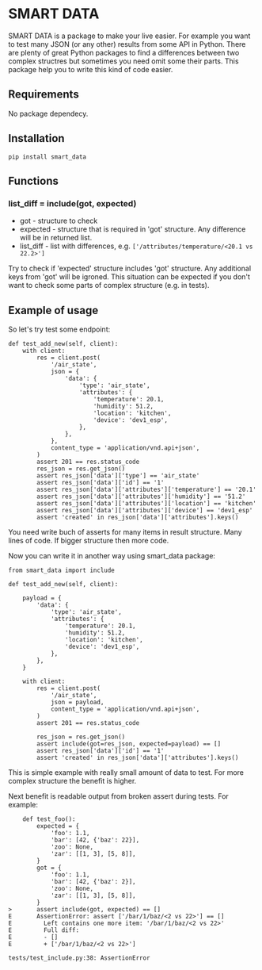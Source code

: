 # SMART DATA

SMART DATA is a package to make your live easier. For example you want to test many JSON (or any other) results from some API in Python.
There are plenty of great Python packages to find a differences between two complex structres but sometimes you need omit some their parts.
This package help you to write this kind of code easier.

## Requirements

No package dependecy.

## Installation

```
pip install smart_data
```

## Functions

### list_diff = include(got, expected) 
* got       - structure to check
* expected  - structure that is required in 'got' structure. Any difference will be in returned list.
* list_diff - list with differences, e.g. 
  `['/attributes/temperature/<20.1 vs 22.2>']`

Try to check if 'expected' structure includes 'got' structure. Any additional keys from 'got' will be igroned.
This situation can be expected if you don't want to check some parts of complex structure (e.g. in tests).


## Example of usage

So let's try test some endpoint:
```
def test_add_new(self, client):
    with client:
        res = client.post(
            '/air_state',
            json = {
                'data': {
                    'type': 'air_state',
                    'attributes': {
                        'temperature': 20.1,
                        'humidity': 51.2,
                        'location': 'kitchen',
                        'device': 'dev1_esp',
                    },
                },
            },
            content_type = 'application/vnd.api+json',
        )
        assert 201 == res.status_code
        res_json = res.get_json()
        assert res_json['data']['type'] == 'air_state'
        assert res_json['data']['id'] == '1'
        assert res_json['data']['attributes']['temperature'] == '20.1'
        assert res_json['data']['attributes']['humidity'] == '51.2'
        assert res_json['data']['attributes']['location'] == 'kitchen'
        assert res_json['data']['attributes']['device'] == 'dev1_esp'
        assert 'created' in res_json['data']['attributes'].keys()

```
You need write buch of asserts for many items in result structure. Many lines of code. If bigger structure then more code.

Now you can write it in another way using smart_data package:
```
from smart_data import include

def test_add_new(self, client):

    payload = {
        'data': {
            'type': 'air_state',
            'attributes': {
                'temperature': 20.1,
                'humidity': 51.2,
                'location': 'kitchen',
                'device': 'dev1_esp',
            },
        },
    }

    with client:
        res = client.post(
            '/air_state',
            json = payload,
            content_type = 'application/vnd.api+json',
        )
        assert 201 == res.status_code

        res_json = res.get_json()
        assert include(got=res_json, expected=payload) == []
        assert res_json['data']['id'] == '1'
        assert 'created' in res_json['data']['attributes'].keys()
```
This is simple example with really small amount of data to test. For more complex structure the benefit is higher. 

Next benefit is readable output from broken assert during tests. For example:
```
    def test_foo():
        expected = {
            'foo': 1.1,
            'bar': [42, {'baz': 22}],
            'zoo': None,
            'zar': [[1, 3], [5, 8]],
        }
        got = {
            'foo': 1.1,
            'bar': [42, {'baz': 2}],
            'zoo': None,
            'zar': [[1, 3], [5, 8]],
        }
>       assert include(got, expected) == []
E       AssertionError: assert ['/bar/1/baz/<2 vs 22>'] == []
E         Left contains one more item: '/bar/1/baz/<2 vs 22>'
E         Full diff:
E         - []
E         + ['/bar/1/baz/<2 vs 22>']

tests/test_include.py:38: AssertionError
```


